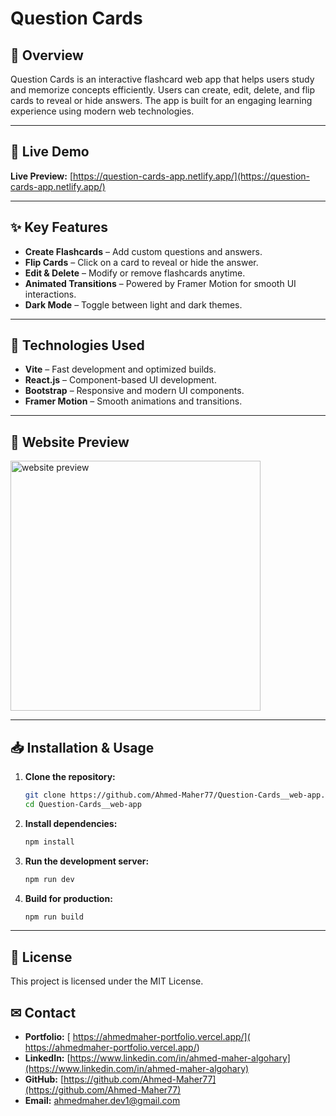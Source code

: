 # Question Cards

## 📌 Overview
Question Cards is an interactive flashcard web app that helps users study and memorize concepts efficiently. Users can create, edit, delete, and flip cards to reveal or hide answers. The app is built for an engaging learning experience using modern web technologies.

<hr/>

## 🔗 Live Demo
**Live Preview:** [https://question-cards-app.netlify.app/](https://question-cards-app.netlify.app/)

<hr/>

## ✨ Key Features

- **Create Flashcards** – Add custom questions and answers.
- **Flip Cards** – Click on a card to reveal or hide the answer.
- **Edit & Delete** – Modify or remove flashcards anytime.
- **Animated Transitions** – Powered by Framer Motion for smooth UI interactions.
- **Dark Mode** – Toggle between light and dark themes.

<hr/>

## 🚀 Technologies Used
- **Vite** – Fast development and optimized builds.
- **React.js** – Component-based UI development.
- **Bootstrap** – Responsive and modern UI components.
- **Framer Motion** – Smooth animations and transitions.

<hr/>

## 📸 Website Preview
<a href="https://question-cards-app.netlify.app/" title="demo">
  <img src="https://github.com/user-attachments/assets/780c77a0-d809-4a4f-8ee2-fb0d1c94cf77" alt="website preview" width="400">
</a>


<hr/>

## 📥 Installation & Usage
1. **Clone the repository:**
   ```sh
   git clone https://github.com/Ahmed-Maher77/Question-Cards__web-app.git
   cd Question-Cards__web-app
   ```
2. **Install dependencies:**
   ```sh
   npm install
   ```
3. **Run the development server:**
   ```sh
   npm run dev
   ```
4. **Build for production:**
   ```sh
   npm run build
   ```
<hr/>

## 📜 License
This project is licensed under the MIT License.

## ✉ Contact
- **Portfolio:** [ https://ahmedmaher-portfolio.vercel.app/]( https://ahmedmaher-portfolio.vercel.app/)
- **LinkedIn:** [https://www.linkedin.com/in/ahmed-maher-algohary](https://www.linkedin.com/in/ahmed-maher-algohary)
- **GitHub:** [https://github.com/Ahmed-Maher77](https://github.com/Ahmed-Maher77)
- **Email:** ahmedmaher.dev1@gmail.com

